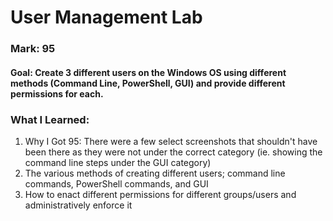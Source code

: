 # User Management Lab
### Mark: 95
#### Goal: Create 3 different users on the Windows OS using different methods (Command Line, PowerShell, GUI) and provide different permissions for each.

### What I Learned:
1. Why I Got 95: There were a few select screenshots that shouldn't have been there as they were not under the correct category (ie. showing the command line steps under the GUI category)
2. The various methods of creating different users; command line commands, PowerShell commands, and GUI
3. How to enact different permissions for different groups/users and administratively enforce it
